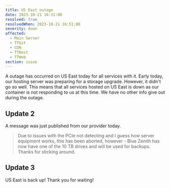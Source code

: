 ```yaml
---
title: US East outage
date: 2023-10-21 16:31:00
resolved: true
resolvedWhen: 2023-10-21 16:51:00
severity: down
affected:
  - Main Server
  - TTGit
  - CDN
  - TTHost
  - TTWeb
section: issue
---
```


A outage has occurred on US East today for all services with it. Early today, our hosting server was preparing for a storage upgrade. However, it didn't go so well.
This means that all services hosted on US East is down as our container is not responding to us at this time. We have no other info give out during the outage.

## Update 2

A message was just published from our provider today.

> Due to issues with the PCIe not detecting and I guess how server equipment works, this has been aborted, however - Blue Zenith has now have one of the 10 TB drives and will be used for backups. Thanks for sticking around.

## Update 3

US East is back up! Thank you for waiting!